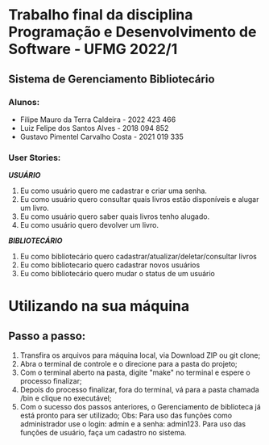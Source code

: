 # Trabalho final da disciplina Programação e Desenvolvimento de Software - UFMG 2022/1

## Sistema de Gerenciamento Bibliotecário

### Alunos:

- Filipe Mauro da Terra Caldeira - 2022 423 466
- Luiz Felipe dos Santos Alves - 2018 094 852
- Gustavo Pimentel Carvalho Costa - 2021 019 335

### User Stories:

***USUÁRIO***

1. Eu como usuário quero me cadastrar e criar uma senha.
2. Eu como usuário quero consultar quais livros estão disponíveis e alugar um livro.
3. Eu como usuário quero saber quais livros tenho alugado.
5. Eu como usuário quero devolver um livro.

***BIBLIOTECÁRIO***

1. Eu como bibliotecário quero cadastrar/atualizar/deletar/consultar livros
2. Eu como bibliotecario quero cadastrar novos usuários
3. Eu como bibliotecário quero mudar o status de um usuário

# Utilizando na sua máquina

## Passo a passo:

1. Transfira os arquivos para máquina local, via Download ZIP ou git clone;
2. Abra o terminal de controle e o direcione para a pasta do projeto;
3. Com o terminal aberto na pasta, digite "make" no terminal e espere o processo finalizar;
4. Depois do processo finalizar, fora do terminal, vá para a pasta chamada /bin e clique no executável;
5. Com o sucesso dos passos anteriores, o Gerenciamento de biblioteca já está pronto para ser utilizado;
Obs: Para uso das funções como administrador use o login: admin e a senha: admin123. Para uso das funções de usuário, faça um cadastro no sistema.
